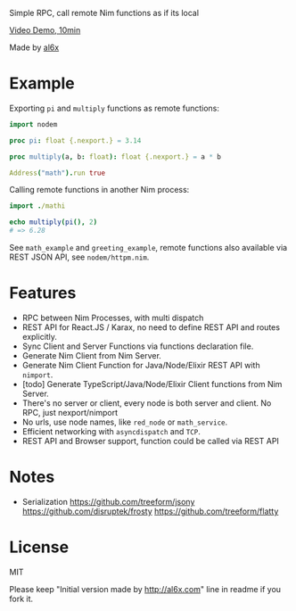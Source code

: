 Simple RPC, call remote Nim functions as if its local

[Video Demo, 10min](https://youtu.be/KUb15vva0vw)

Made by [al6x](http://al6x.com)

# Example

Exporting `pi` and `multiply` functions as remote functions:

```Nim
import nodem

proc pi: float {.nexport.} = 3.14

proc multiply(a, b: float): float {.nexport.} = a * b

Address("math").run true
```

Calling remote functions in another Nim process:

```Nim
import ./mathi

echo multiply(pi(), 2)
# => 6.28
```

See `math_example` and `greeting_example`, remote functions also available via REST JSON API,
see `nodem/httpm.nim`.

# Features

- RPC between Nim Processes, with multi dispatch
- REST API for React.JS / Karax, no need to define REST API and routes explicitly.
- Sync Client and Server Functions via functions declaration file.
- Generate Nim Client from Nim Server.
- Generate Nim Client Function for Java/Node/Elixir REST API with `nimport`.
- [todo] Generate TypeScript/Java/Node/Elixir Client functions from Nim Server.
- There's no server or client, every node is both server and client. No RPC, just nexport/nimport
- No urls, use node names, like `red_node` or `math_service`.
- Efficient networking with `asyncdispatch` and `TCP`.
- REST API and Browser support, function could be called via REST API

# Notes

- Serialization https://github.com/treeform/jsony https://github.com/disruptek/frosty
  https://github.com/treeform/flatty

# License

MIT

Please keep "Initial version made by http://al6x.com" line in readme if you fork it.